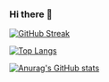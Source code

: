 ### Hi there 👋

[![GitHub Streak](https://streak-stats.demolab.com?user=redkhalil&theme=radical)](https://git.io/streak-stats)

[![Top Langs](https://github-readme-stats.vercel.app/api/top-langs/?username=anuraghazra)](https://github.com/anuraghazra/github-readme-stats)

[![Anurag's GitHub stats](https://github-readme-stats.vercel.app/api?username=redkhalil)](https://github.com/anuraghazra/github-readme-stats)
